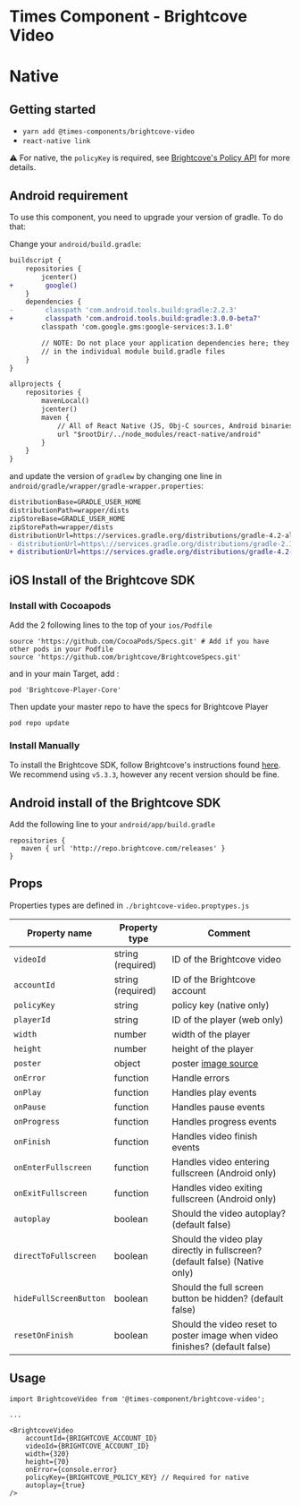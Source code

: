 # Times Component - Brightcove Video

# Native

## Getting started

* `yarn add @times-components/brightcove-video`
* `react-native link`

:warning: For native, the `policyKey` is required, see [Brightcove's Policy API](https://docs.brightcove.com/en/video-cloud/policy-api/getting-started/api-overview.html) for more details.

## Android requirement

To use this component, you need to upgrade your version of gradle. To do that:

Change your `android/build.gradle`:

```diff
buildscript {
    repositories {
        jcenter()
+        google()
    }
    dependencies {
-        classpath 'com.android.tools.build:gradle:2.2.3'
+        classpath 'com.android.tools.build:gradle:3.0.0-beta7'
        classpath 'com.google.gms:google-services:3.1.0'

        // NOTE: Do not place your application dependencies here; they belong
        // in the individual module build.gradle files
    }
}

allprojects {
    repositories {
        mavenLocal()
        jcenter()
        maven {
            // All of React Native (JS, Obj-C sources, Android binaries) is installed from npm
            url "$rootDir/../node_modules/react-native/android"
        }
    }
}
```

and update the version of `gradlew` by changing one line in `android/gradle/wrapper/gradle-wrapper.properties`:

```diff
distributionBase=GRADLE_USER_HOME
distributionPath=wrapper/dists
zipStoreBase=GRADLE_USER_HOME
zipStorePath=wrapper/dists
distributionUrl=https://services.gradle.org/distributions/gradle-4.2-all.zip
- distributionUrl=https\://services.gradle.org/distributions/gradle-2.14.1-all.zip
+ distributionUrl=https://services.gradle.org/distributions/gradle-4.2-all.zip
```

## iOS Install of the Brightcove SDK

### Install with Cocoapods

Add the 2 following lines to the top of your `ios/Podfile`

```
source 'https://github.com/CocoaPods/Specs.git' # Add if you have other pods in your Podfile
source 'https://github.com/brightcove/BrightcoveSpecs.git'
```

and in your main Target, add :

```
pod 'Brightcove-Player-Core'
```

Then update your master repo to have the specs for Brightcove Player

```
pod repo update
```

### Install Manually

To install the Brightcove SDK, follow Brightcove's instructions found [here](https://github.com/brightcove/brightcove-player-sdk-ios#manual). We recommend using `v5.3.3`, however any recent version should be fine.

## Android install of the Brightcove SDK

Add the following line to your `android/app/build.gradle`

```
repositories {
   maven { url 'http://repo.brightcove.com/releases' }
}
```

## Props

Properties types are defined in `./brightcove-video.proptypes.js`

| Property name | Property type | Comment
| --- | --- | ---
| `videoId` | string (required) | ID of the Brightcove video
| `accountId` | string (required) | ID of the Brightcove account
| `policyKey` | string | policy key (native only)
| `playerId` | string | ID of the player (web only)
| `width` | number | width of the player
| `height` | number | height of the player
| `poster` | object | poster [image source](https://facebook.github.io/react-native/docs/image.html#source)
| `onError` | function | Handle errors
| `onPlay` | function | Handles play events
| `onPause` | function | Handles pause events
| `onProgress` | function | Handles progress events
| `onFinish` | function | Handles video finish events
| `onEnterFullscreen` | function | Handles video entering fullscreen (Android only)
| `onExitFullscreen` | function | Handles video exiting fullscreen (Android only)
| `autoplay` | boolean | Should the video autoplay? (default false)
| `directToFullscreen` | boolean | Should the video play directly in fullscreen? (default false) (Native only)
| `hideFullScreenButton` | boolean | Should the full screen button be hidden? (default false)
| `resetOnFinish` | boolean | Should the video reset to poster image when video finishes? (default false)

## Usage

```
import BrightcoveVideo from '@times-component/brightcove-video';

...

<BrightcoveVideo
    accountId={BRIGHTCOVE_ACCOUNT_ID}
    videoId={BRIGHTCOVE_ACCOUNT_ID}
    width={320}
    height={70}
    onError={console.error}
    policyKey={BRIGHTCOVE_POLICY_KEY} // Required for native
    autoplay={true}
/>

```
